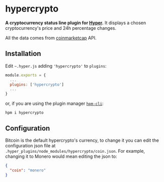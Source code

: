# hypercrypto

**A cryptocurrency status line plugin for [Hyper](https://hyper.is/).** It displays a chosen cryptocurrency's price and 24h percentage changes.

All the data comes from [coinmarketcap](https://coinmarketcap.com/) API. 

## Installation


Edit `~.hyper.js` adding `'hypercrypto'` to `plugins`:

```js
module.exports = {
  ...
  plugins: ['hypercrypto']
  ...
}
```

or, if you are using the plugin manager [`hpm-cli`](https://github.com/zeit/hpm):

    hpm i hypercrypto
    
## Configuration


Bitcoin is the default hypercrypto's currency, to change it you can edit the configuration json file at `.hyper_plugins/node_modules/hypercrypto/coin.json`. For example, changing it to Monero would mean editing the json to:

```json
{
  "coin": "monero"
}
```
